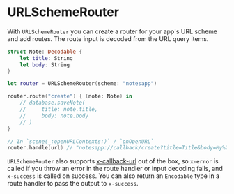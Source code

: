 # URLSchemeRouter

With `URLSchemeRouter` you can create a router for your app's URL scheme and add routes. The route input is decoded from the URL query items.

```swift
struct Note: Decodable {
    let title: String
    let body: String
}

let router = URLSchemeRouter(scheme: "notesapp")

router.route("create") { (note: Note) in
    // database.saveNote(
    //     title: note.title,
    //     body: note.body
    // )
}

// In `scene(_:openURLContexts:)` / `onOpenURL`
router.handle(url) // "notesapp://callback/create?title=Title&body=My%20content"
```

`URLSchemeRouter` also supports [x-callback-url](https://x-callback-url.com/) out of the box, so `x-error` is called if you throw an error in the route handler or input decoding fails, and `x-success` is called on success. You can also return an `Encodable` type in a route handler to pass the output to `x-success`.  
